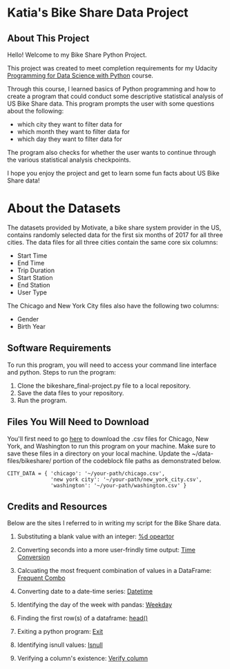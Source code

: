 # Katia's Bike Share Data Project

## About This Project

Hello! Welcome to my Bike Share Python Project. 

This project was created to meet completion requirements for my 
Udacity [Programming for Data Science with Python](https://www.udacity.com/course/programming-for-data-science-nanodegree--nd104) course. 

Through this course, I learned basics of Python programming and how to create a program that could conduct some descriptive statistical analysis of US Bike Share data. This program prompts the user with some questions about the following:
* which city they want to filter data for
* which month they want to filter data for
* which day they want to filter data for 

The program also checks for whether the user wants to continue through the various statistical analysis checkpoints.

I hope you enjoy the project and get to learn some fun facts about US Bike Share data!

# About the Datasets

The datasets provided by Motivate, a bike share system provider in the US, contains randomly selected data for the first six months of 2017 for all three cities. The data files for all three cities contain the same core six columns:

* Start Time
* End Time
* Trip Duration
* Start Station
* End Station
* User Type

The Chicago and New York City files also have the following two columns:

* Gender
* Birth Year

## Software Requirements

To run this program, you will need to access your command line interface and python. Steps to run the program:
1. Clone the bikeshare_final-project.py file to a local repository.
2. Save the data files to your repository.
3. Run the program.

## Files You Will Need to Download

You'll first need to go [here](https://www.kaggle.com/code/deepak525/us-bike-share-analysis/data) to download the .csv files for Chicago, New York, and Washington to run this program on your machine. Make sure to save these files in a directory on your local machine. Update the ~/data-files/bikeshare/ portion of the codeblock file paths as demonstrated below. 

```
CITY_DATA = { 'chicago': '~/your-path/chicago.csv',
              'new york city': '~/your-path/new_york_city.csv',
              'washington': '~/your-path/washington.csv' }
```

## Credits and Resources

Below are the sites I referred to in writing my script for the Bike Share data.

1. Substituting a blank value with an integer: [%d opeartor][1]

2. Converting seconds into a more user-frindly time output: [Time Conversion][2]

3. Calcuating the most frequent combination of values in a DataFrame: [Frequent Combo][3]

4. Converting date to a date-time series: [Datetime][4]

5. Identifying the day of the week with pandas: [Weekday][5]

6. Finding the first row(s) of a dataframe: [head()][6]

7. Exiting a python program: [Exit][7]

8. Identifying isnull values: [Isnull][8]

9. Verifying a column's existence: [Verify column][9]


[1]:https://www.geeksforgeeks.org/difference-between-s-and-d-in-python-string/
[2]:https://www.w3resource.com/python-exercises/python-basic-exercise-65.php
[3]:https://stackoverflow.com/questions/63229237/finding-the-most-frequent-combination-in-dataframe
[4]:https://stackoverflow.com/questions/60131336/datetime-series-property
[5]:https://pandas.pydata.org/docs/reference/api/pandas.Series.dt.weekday.html
[6]:https://www.geeksforgeeks.org/how-to-get-first-row-of-pandas-dataframe/
[7]:https://learnpython.com/blog/end-python-script/
[8]: https://stackoverflow.com/questions/62442411/how-can-i-get-df-isnull-for-a-single-column-of-a-dataframe
[9]: https://stackoverflow.com/questions/24870306/how-to-check-if-a-column-exists-in-pandas
